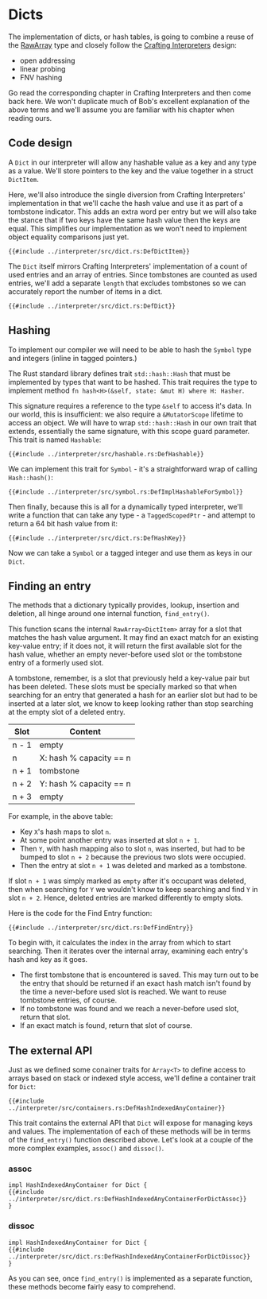 # Dicts

The implementation of dicts, or hash tables, is going to combine a reuse of the
[RawArray](./chapter-interp-arrays.md)
type and closely follow the [Crafting Interpreters][1] design:

* open addressing
* linear probing
* FNV hashing

Go read the corresponding chapter in Crafting Interpreters and then come
back here. We won't duplicate much of Bob's excellent explanation of the above
terms and we'll assume you are familiar with his chapter when reading
ours.


## Code design

A `Dict` in our interpreter will allow any hashable value as a key and any
type as a value. We'll store pointers to the key and the value together in
a struct `DictItem`.

Here, we'll also introduce the single diversion from
Crafting Interpreters' implementation in that we'll cache the hash value and
use it as part of a tombstone indicator. This adds an extra word
per entry but we will also take the stance that if two keys have
the same hash value then the keys are equal. This simplifies our implementation
as we won't need to implement object equality comparisons just yet.

```rust,ignore
{{#include ../interpreter/src/dict.rs:DefDictItem}}
```

The `Dict` itself mirrors Crafting Interpreters' implementation of a count of
used entries and an array of entries. Since tombstones are counted as used
entries, we'll add a separate `length` that excludes tombstones so we can
accurately report the number of items in a dict.

```rust,ignore
{{#include ../interpreter/src/dict.rs:DefDict}}
```


## Hashing

To implement our compiler we will need to be able to hash the `Symbol` type and
integers (inline in tagged pointers.)

The Rust standard library defines trait `std::hash::Hash` that must be
implemented by types that want to be hashed. This trait requires the type to
implement method `fn hash<H>(&self, state: &mut H) where H: Hasher`.

This signature requires a reference to the type `&self` to access it's data.
In our world, this is insufficient: we also require a `&MutatorScope`
lifetime to access an object. We will have to wrap `std::hash::Hash` in our
own trait that extends, essentially the same signature, with this scope
guard parameter. This trait is named `Hashable`:


```rust,ignore
{{#include ../interpreter/src/hashable.rs:DefHashable}}
```

We can implement this trait for `Symbol` - it's a straightforward wrap of
calling `Hash::hash()`:

```rust,ignore
{{#include ../interpreter/src/symbol.rs:DefImplHashableForSymbol}}
```

Then finally, because this is all for a dynamically typed interpreter, we'll
write a function that can take any type - a `TaggedScopedPtr` - and attempt
to return a 64 bit hash value from it:

```rust,ignore
{{#include ../interpreter/src/dict.rs:DefHashKey}}
```

Now we can take a `Symbol` or a tagged integer and use them as keys in our
`Dict`.


## Finding an entry

The methods that a dictionary typically provides, lookup, insertion and
deletion, all hinge around one internal function, `find_entry()`.

This function scans the internal `RawArray<DictItem>` array for a slot that
matches the hash value argument. It may find an exact match for an existing
key-value entry; if it does not, it will return the first available slot for
the hash value, whether an empty never-before used slot or the tombstone
entry of a formerly used slot.

A tombstone, remember, is a slot that previously held a key-value pair but
has been deleted. These slots must be specially marked so that when searching
for an entry that generated a hash for an earlier slot but had to be inserted
at a later slot, we know to keep looking rather than stop searching at the
empty slot of a deleted entry.

Slot  | Content
------|--------
n - 1 | empty
n     | X: hash % capacity == n
n + 1 | tombstone
n + 2 | Y: hash % capacity == n
n + 3 | empty

For example, in the above table:

* Key `X`'s hash maps to slot `n`.
* At some point another entry was inserted at slot `n + 1`.
* Then `Y`, with hash mapping also to slot `n`, was inserted, but had to be
  bumped to slot `n + 2` because the previous two slots were occupied.
* Then the entry at slot `n + 1` was deleted and marked as a tombstone.

If slot `n + 1` was simply marked as `empty` after it's occupant was deleted,
then when searching for `Y` we wouldn't know to keep searching and find `Y` in
slot `n + 2`. Hence, deleted entries are marked differently to empty slots.

Here is the code for the Find Entry function:

```rust,ignore
{{#include ../interpreter/src/dict.rs:DefFindEntry}}
```

To begin with, it calculates the index in the array from which to start
searching. Then it iterates over the internal array, examining each entry's
hash and key as it goes.

* The first tombstone that is encountered is saved. This may turn out to be the
  entry that should be returned if an exact hash match isn't found by the time
  a never-before used slot is reached. We want to reuse tombstone entries, of
  course.
* If no tombstone was found and we reach a never-before used slot, return
  that slot.
* If an exact match is found, return that slot of course.


## The external API

Just as we defined some conainer traits for `Array<T>` to define access to
arrays based on stack or indexed style access, we'll define a container trait
for `Dict`:

```rust,ignore
{{#include ../interpreter/src/containers.rs:DefHashIndexedAnyContainer}}
```

This trait contains the external API that `Dict` will expose for managing
keys and values. The implementation of each of these methods will be in terms
of the `find_entry()` function described above. Let's look at a couple of the
more complex examples, `assoc()` and `dissoc()`.

### assoc

```rust,ignore
impl HashIndexedAnyContainer for Dict {
{{#include ../interpreter/src/dict.rs:DefHashIndexedAnyContainerForDictAssoc}}
}
```

### dissoc

```rust,ignore
impl HashIndexedAnyContainer for Dict {
{{#include ../interpreter/src/dict.rs:DefHashIndexedAnyContainerForDictDissoc}}
}
```

As you can see, once `find_entry()` is implemented as a separate function,
these methods become fairly easy to comprehend.


[1]: http://craftinginterpreters.com/hash-tables.html
